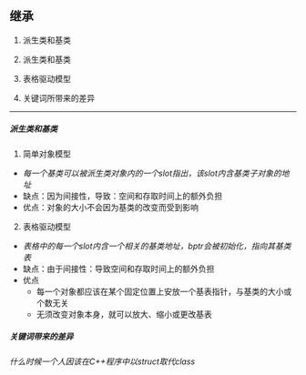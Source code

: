 ## 继承
1. 派生类和基类
  1. 派生类和基类
  2. 表格驱动模型

2. 关键词所带来的差异


***
##### 派生类和基类
1. 简单对象模型
* *每一个基类可以被派生类对象内的一个slot指出，该slot内含基类子对象的地址*
* 缺点：因为间接性，导致：空间和存取时间上的额外负担
* 优点：对象的大小不会因为基类的改变而受到影响

2. 表格驱动模型
* *表格中的每一个slot内含一个相关的基类地址，bptr会被初始化，指向其基类表*
* 缺点：由于间接性：导致空间和存取时间上的额外负担
* 优点
  * 每一个对象都应该在某个固定位置上安放一个基表指针，与基类的大小或个数无关
  * 无须改变对象本身，就可以放大、缩小或更改基表


##### 关键词带来的差异
*什么时候一个人因该在C++程序中以struct取代class*
